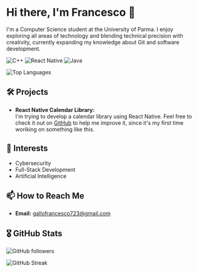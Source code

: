# Hi there, I'm Francesco 👋

I'm a Computer Science student at the University of Parma. I enjoy exploring all areas of technology and blending technical precision with creativity, currently expanding my knowledge about Git and software development.


![C++](https://img.shields.io/badge/-C++-orange?style=flat&logo=c%2B%2B)
![React Native](https://img.shields.io/badge/-React%20Native-blue?style=flat&logo=react)
![Java](https://img.shields.io/badge/-Java-red?style=flat&logo=java)

 ![Top Languages](https://github-readme-stats.vercel.app/api/top-langs/?username=GalloFrancesco04&layout=compact)


## 🛠️ Projects

- **React Native Calendar Library:**  
  I'm trying to develop a calendar library using React Native. Feel free to check it out on [GitHub](https://github.com/GalloFrancesco04/ReactNativeCalendarEnhanced) to help me improve it, since it's my first time woriking on something like this.

## 🎯 Interests

- Cybersecurity  
- Full-Stack Development  
- Artificial Intelligence

## 📫 How to Reach Me

- **Email:** [gallofrancesco723@gmail.com](mailto:gallofrancesco723@gmail.com)

## 🎖️ GitHub Stats

<!-- GitHub followers badge -->
![GitHub followers](https://img.shields.io/github/followers/GalloFrancesco04?label=Followers&style=social)

![GitHub Streak](https://github-readme-streak-stats.herokuapp.com/?user=GalloFrancesco04&theme=dark)

